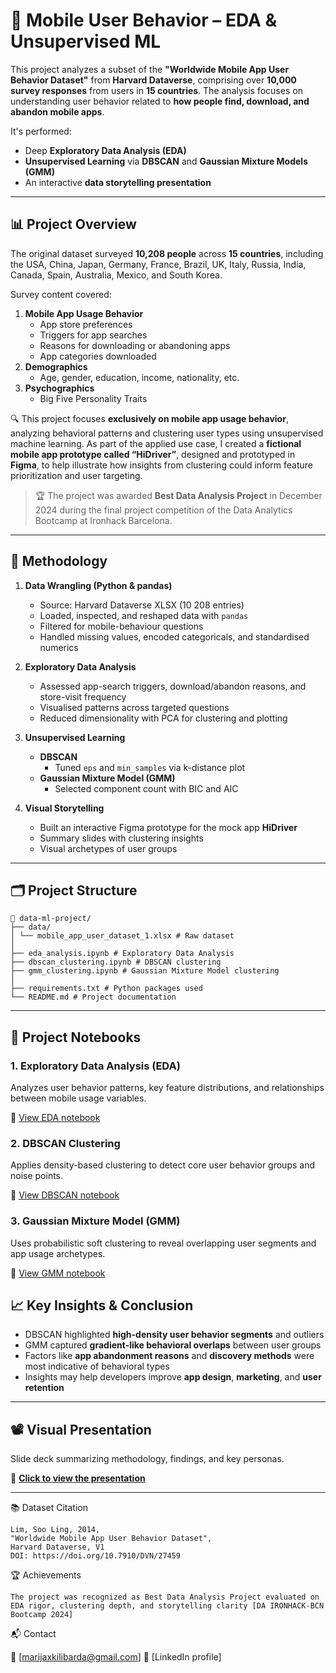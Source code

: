 # 📱 Mobile User Behavior – EDA & Unsupervised ML

This project analyzes a subset of the **"Worldwide Mobile App User Behavior Dataset"** from **Harvard Dataverse**, comprising over **10,000 survey responses** from users in **15 countries**. The analysis focuses on understanding user behavior related to **how people find, download, and abandon mobile apps**. 

It's performed:
- Deep **Exploratory Data Analysis (EDA)**
- **Unsupervised Learning** via **DBSCAN** and **Gaussian Mixture Models (GMM)**
- An interactive **data storytelling presentation**

---

## 📊 Project Overview

The original dataset surveyed **10,208 people** across **15 countries**, including the USA, China, Japan, Germany, France, Brazil, UK, Italy, Russia, India, Canada, Spain, Australia, Mexico, and South Korea.

Survey content covered:
1. **Mobile App Usage Behavior**
   - App store preferences
   - Triggers for app searches
   - Reasons for downloading or abandoning apps
   - App categories downloaded
2. **Demographics**
   - Age, gender, education, income, nationality, etc.
3. **Psychographics**
   - Big Five Personality Traits

🔍 This project focuses **exclusively on mobile app usage behavior**, analyzing behavioral patterns and clustering user types using unsupervised machine learning.
As part of the applied use case, I created a **fictional mobile app prototype called “HiDriver”**, designed and prototyped in **Figma**, to help illustrate how insights from clustering could inform feature prioritization and user targeting.


> 🏆 The project was awarded **Best Data Analysis Project** in December 2024 during the final project competition of the Data Analytics Bootcamp at Ironhack Barcelona. 

---
## 🔬 Methodology

1. **Data Wrangling (Python & pandas)**
   - Source: Harvard Dataverse XLSX (10 208 entries)
   - Loaded, inspected, and reshaped data with `pandas`
   - Filtered for mobile-behaviour questions
   - Handled missing values, encoded categoricals, and standardised numerics

2. **Exploratory Data Analysis**
   - Assessed app-search triggers, download/abandon reasons, and store-visit frequency
   - Visualised patterns across targeted questions
   - Reduced dimensionality with PCA for clustering and plotting

3. **Unsupervised Learning**
   - **DBSCAN**
     - Tuned `eps` and `min_samples` via k-distance plot
   - **Gaussian Mixture Model (GMM)**
     - Selected component count with BIC and AIC

4. **Visual Storytelling**
   - Built an interactive Figma prototype for the mock app **HiDriver**
   - Summary slides with clustering insights
   - Visual archetypes of user groups 
---

## 🗂 Project Structure
```
📂 data-ml-project/
├── data/
│ └── mobile_app_user_dataset_1.xlsx # Raw dataset
│
├── eda_analysis.ipynb # Exploratory Data Analysis
├── dbscan_clustering.ipynb # DBSCAN clustering
├── gmm_clustering.ipynb # Gaussian Mixture Model clustering
│
├── requirements.txt # Python packages used
└── README.md # Project documentation
```

---
## 📓 Project Notebooks

### 1. **Exploratory Data Analysis (EDA)**
Analyzes user behavior patterns, key feature distributions, and relationships between mobile usage variables.

📓 [View EDA notebook](eda_analysis.ipynb)

### 2. **DBSCAN Clustering**
Applies density-based clustering to detect core user behavior groups and noise points.

📓 [View DBSCAN notebook](dbscan_clustering.ipynb)

### 3. **Gaussian Mixture Model (GMM)**
Uses probabilistic soft clustering to reveal overlapping user segments and app usage archetypes.

📓 [View GMM notebook](gmm_clustering.ipynb)

## 📈 Key Insights & Conclusion

- DBSCAN highlighted **high-density user behavior segments** and outliers
- GMM captured **gradient-like behavioral overlaps** between user groups
- Factors like **app abandonment reasons** and **discovery methods** were most indicative of behavioral types
- Insights may help developers improve **app design**, **marketing**, and **user retention**

---

## 📽️ Visual Presentation

Slide deck summarizing methodology, findings, and key personas.

🔗 **[Click to view the presentation](https://shorturl.at/S5RBo)**

---
📚 Dataset Citation

    Lim, Soo Ling, 2014,
    "Worldwide Mobile App User Behavior Dataset",
    Harvard Dataverse, V1
    DOI: https://doi.org/10.7910/DVN/27459 
    
🏆 Achievements

    The project was recognized as Best Data Analysis Project evaluated on EDA rigor, clustering depth, and storytelling clarity [DA IRONHACK-BCN Bootcamp 2024]

📬 Contact

   📧 [marijaxkilibarda@gmail.com]
   🔗 [LinkedIn profile]
